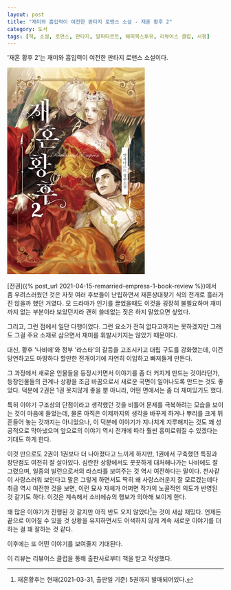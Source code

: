 ```yaml
---
layout: post
title: "재미와 흡입력이 여전한 판타지 로맨스 소설 - 재혼 황후 2"
category: 도서
tags: [책, 소설, 로맨스, 판타지, 알파타르트, 해피북스투유, 리뷰어스 클럽, 서평]
---
```


'재혼 황후 2'는
재미와 흡입력이 여전한 판타지 로맨스 소설이다.

![표지](/images/remarried-empress-2-book-h480.jpg)

[전권]({% post_url 2021-04-15-remarried-empress-1-book-review %})에서 좀 우려스러웠던 것은
자칫 여러 후보들이 난립하면서 재혼상대찾기 식의 전개로 흘러가진 않을까 했던 거였다.
모 드라마가 인기를 끌었을때도 이것을 굉장히 불필요하며 재미까지 없는 부분이라 보았던지라
괜히 쓸데없는 짓은 하지 말았으면 싶었다.

그리고, 그런 점에서 일단 다행이었다.
그런 요소가 전혀 없다고까지는 못하겠지만 그래도 그걸 주요 소재로 삼으면서 재미를 휘발시키지는 않았기 때문이다.

대신, 황후 '나비에'와 정부 '라스타'의 갈등을 고조시키고 대립 구도를 강화했는데,
이건 당연하고도 마땅하다 할만한 전개이기에 자연히 이입하고 빠져들게 만든다.

그 과정에서 새로운 인물들을 등장시키면서 이야기를 좀 더 커지게 만드는 것이라던가,
등장인물들의 관계나 상황을 조금 바꿈으로서 새로운 국면이 일어나도록 만드는 것도 좋았다.
덕분에 2권은 1권 못지않게 좋을 뿐 아니라,
어떤 면에서는 좀 더 재미있기도 했다.

특히 이야기 구조상의 단점이라고 생각했던 것을 비틀어 문제를 극복하려는 모습을 보이는 것이 마음에 들었는데,
물론 아직은 이제까지의 생각을 바꾸게 하거나 뿌리를 크게 뒤흔들어 놓는 것까지는 아니었으나,
이 덕분에 이야기가 지나치게 지루해지는 것도 꽤 성공적으로 막아냈으며
앞으로의 이야기 역시 전개에 따라 훨씬 흥미로워질 수 있겠다는 기대도 하게 한다.

이것 만으로도 2권이 1권보다 더 나아졌다고 느끼게 하지만,
1권에서 구축했던 특징과 장단점도 여전히 잘 살아있다.
심란한 상황에서도 꿋꿋하게 대처해나가는 나비에도 잘 그렸으며,
일종의 빌런으로서의 라스타를 보여주는 것 역시 여전하다는 말이다.
천사같이 사랑스러워 보인다고 말은 그렇게 하면서도
딱히 왜 사랑스러운지 잘 모르겠는데다
취급 역시 여전한 것을 보면,
이런 묘사 자체가 어쩌면 작가의 노골적인 의도가 반영된 것 같기도 하다.
이것은 계속해서 소비에슈의 행보가 의아해 보이게 한다.

꽤 많은 이야기가 진행된 것 같지만 아직 반도 오지 않았다[^1]는 것이 새삼 재밌다.
언제든 끝으로 이어질 수 있을 것 상황을 유지하면서도
어색하지 않게 계속 새로운 이야기를 더하는 걸 꽤 잘하는 것 같다.

이후에는 또 어떤 이야기를 보여줄지 기대된다.

[^1]: 재혼황후는 현재(2021-03-31, 출판일 기준) 5권까지 발매되어있다.



<div class="im im-info">
이 리뷰는 리뷰어스 클럽을 통해 출판사로부터 책을 받고 작성했다.
</div>
